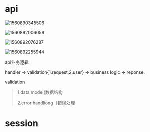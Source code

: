 # api

![1560890345506](C:\Users\llw98\AppData\Roaming\Typora\typora-user-images\1560890345506.png)



![1560892006059](C:\Users\llw98\AppData\Roaming\Typora\typora-user-images\1560892006059.png)

![1560892076287](C:\Users\llw98\AppData\Roaming\Typora\typora-user-images\1560892076287.png)

![1560892255944](C:\Users\llw98\AppData\Roaming\Typora\typora-user-images\1560892255944.png)



api业务逻辑

handler -> validation{1.request,2.user} -> business logic -> reponse.

validation

> 1.data model(数据结构
>
> 2.error handliong（错误处理





# session

